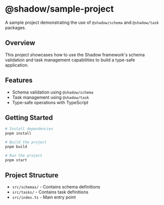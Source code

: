 # @shadow/sample-project

A sample project demonstrating the use of `@shadow/schema` and `@shadow/task` packages.

## Overview

This project showcases how to use the Shadow framework's schema validation and task management capabilities to build a type-safe application.

## Features

- Schema validation using `@shadow/schema`
- Task management using `@shadow/task`
- Type-safe operations with TypeScript

## Getting Started

```bash
# Install dependencies
pnpm install

# Build the project
pnpm build

# Run the project
pnpm start
```

## Project Structure

- `src/schemas/` - Contains schema definitions
- `src/tasks/` - Contains task definitions
- `src/index.ts` - Main entry point 